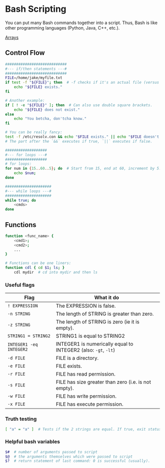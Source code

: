 # Bash Scripting

You can put many Bash commands together into a script.
Thus, Bash is like other programming languages (Python, Java, C++, etc.).

[Arrays](https://www.tutorialkart.com/bash-shell-scripting/bash-array/)

## Control Flow

```bash
############################
#--- if/then statements ---#
############################
FILE=/home/jake/myfile.txt
if test -f "${FILE}"; then  # -f checks if it's an actual file (versus a dir).
    echo "${FILE} exists."
fi

# Another example:
if [ ! -e "${FILE}" ]; then  # Can also use double square brackets.
    echo "${FILE} does not exist."
else
    echo "You betcha, don'tcha know."
fi

# You can be really fancy:
test -f /etc/resolv.con && echo "$FILE exists." || echo "$FILE doesn't exist."
# The part after the `&&` executes if true, `||` executes if false.

###################
#--- for loops ---#
###################
# for loops:
for num in {15..60..5}; do  # Start from 15, end at 60, increment by 5.
    echo $num;
done

#####################
#--- while loops ---#
#####################
while true; do
    <cmds>
done
```

## Functions

```bash
function <func_name> {
    <cmd1>;
    <cmd2>;
    ...
}

# Functions can be one liners:
function cdl { cd $1; ls; }
    cdl mydir  # cd into mydir and then ls
```

### Useful flags

| Flag | What it do |
| ---- | ---------- |
| `! EXPRESSION` | The EXPRESSION is false. |
| `-n STRING` | The length of STRING is greater than zero. |
| `-z STRING` | The length of STRING is zero (ie it is empty). |
| `STRING1 = STRING2` | STRING1 is equal to STRING2 |
| `INTEGER1 -eq INTEGER2` | INTEGER1 is numerically equal to INTEGER2 (also: `-gt`, `-lt`)|
| `-d FILE` |  FILE is a directory. |
| `-e FILE` |  FILE exists. |
| `-r FILE` |  FILE has read permission. |
| `-s FILE` |  FILE has size greater than zero (i.e. is not empty). |
| `-w FILE` |  FILE has write permission. |
| `-x FILE` |  FILE has execute permission. |

### Truth testing

```bash
[ "a" = "a" ]  # Tests if the 2 strings are equal. If true, exit status = 0.
```

### Helpful bash variables

```bash
$#  # number of arguments passed to script
$@  # the arguments themselves which were passed to script
$?  # return statement of last command: 0 is successful (usually).
```
